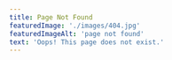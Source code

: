```yaml
---
title: Page Not Found
featuredImage: './images/404.jpg'
featuredImageAlt: 'page not found'
text: 'Oops! This page does not exist.'
---
```

